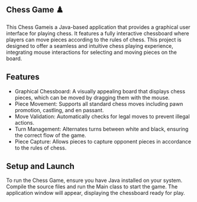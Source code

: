 ## Chess Game ♟️

This Chess Gameis a Java-based application that provides a graphical user interface for playing chess. It features a fully interactive chessboard where players can move pieces according to the rules of chess. This project is designed to offer a seamless and intuitive chess playing experience, integrating mouse interactions for selecting and moving pieces on the board.

## Features
- Graphical Chessboard: A visually appealing board that displays chess pieces, which can be moved by dragging them with the mouse.
- Piece Movement: Supports all standard chess moves including pawn promotion, castling, and en passant.
- Move Validation: Automatically checks for legal moves to prevent illegal actions.
- Turn Management: Alternates turns between white and black, ensuring the correct flow of the game.
- Piece Capture: Allows pieces to capture opponent pieces in accordance to the rules of chess.

## Setup and Launch
To run the Chess Game, ensure you have Java installed on your system. Compile the source files and run the Main class to start the game. The application window will appear, displaying the chessboard ready for play.

